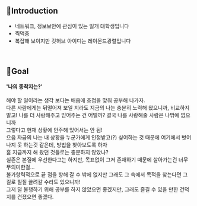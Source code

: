 
<h2>📢Introduction</h2>

<ul>
  <li>네트워크, 정보보안에 관심이 있는 일개 대학생입니다</li>
  <li>찍먹중</li>
  <li>복잡해 보이지만 깃허브 아이디는 레이몬드광렬입니다</li>
</ul>
<br>
<h2>🎯Goal</h2>

<b>'나의 종착지는?'</b>
<br>
<br>
해야 할 일이라는 생각 보다는 배움애 초점을 맞춰 공부해 나가자.<br>
다른 사람에게는 뒤떨어져 보일 지라도 지금의 나는 충분히 노력해 왔으니까, 비교하지 말고! 나를 더 사랑해주고 믿어주는 건 어떨까? 결국 나를 사랑해줄 사람은 나밖에 없으니까<br>
그렇다고 현재 상황에 안주해 있어서는 안 됨!<br>
으음 자금의 나는 내 상황을 누군가에게 인정받고(?) 싶어하는 것 때문에 여기에서 벗어나지 못 하는것 같은데, 방법을 찾아보도록 하자<br>
흠 지금까지 해 왔던 것들로는 충분하지 않았나?<br>
실존은 본질에 우선한다고는 하지만, 목표없이 그저 존재하기 때문에 살아가는건 너무 무의미한걸...<br>
불가항력적으로 끝 점을 향해 갈 수 밖에 없지만 그래도 그 속에서 목적을 찾는다면 그 길로 질질 끌려갈 수라도 있으니까!<br>
그저 덜 불행하기 위해 공부를 하지 않았으면 좋겠지만, 그래도 즐길 수 있을 만한 건덕지를 건졌으면 좋겠다.

<!--
**Raymondgwangryeol/Raymondgwangryeol** is a ✨ _special_ ✨ repository because its `README.md` (this file) appears on your GitHub profile.

Here are some ideas to get you started:

- 🔭 I’m currently working on ...
- 🌱 I’m currently learning ...
- 👯 I’m looking to collaborate on ...
- 🤔 I’m looking for help with ...
- 💬 Ask me about ...
- 📫 How to reach me: ...
- 😄 Pronouns: ...
- ⚡ Fun fact: ...
-->
